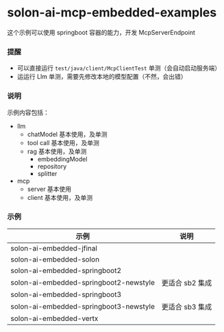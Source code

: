 # solon-ai-mcp-embedded-examples


这个示例可以使用 springboot 容器的能力，开发 McpServerEndpoint

### 提醒

* 可以直接运行 `test/java/client/McpClientTest` 单测（会自动启动服务端）
* 运运行 Llm 单测，需要先修改本地的模型配置（不然，会出错）


### 说明

示例内容包括：

* llm
    * chatModel 基本使用，及单测
    * tool call 基本使用，及单测
    * rag 基本使用，及单测
        * embeddingModel
        * repository
        * splitter
* mcp
    * server 基本使用
    * client 基本使用，及单测


### 示例
| 示例                                     | 说明         |
|----------------------------------------|------------|
| solon-ai-embedded-jfinal             |            |
| solon-ai-embedded-solon              |            |
| solon-ai-embedded-springboot2        |            |
| solon-ai-embedded-springboot2-newstyle | 更适合 sb2 集成 |
| solon-ai-embedded-springboot3        |            |
| solon-ai-embedded-springboot3-newstyle | 更适合 sb3 集成 |
| solon-ai-embedded-vertx             |            |